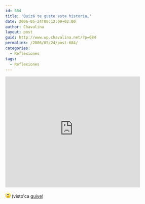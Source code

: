 ```yaml
---
id: 684
title: 'Quizá te guste esta historia…'
date: 2006-05-24T00:12:09+02:00
author: Chavalina
layout: post
guid: http://www.wp.chavalina.net/?p=684
permalink: /2006/05/24/post-684/
categories:
  - Reflexiones
tags:
  - Reflexiones
---
```

<object width="425" height="350"><param name="movie" value="http://www.youtube.com/v/M3KUVZUAnSk"><embed src="http://www.youtube.com/v/M3KUVZUAnSk" type="application/x-shockwave-flash" width="425" height="350"></object>

![emo](/imagenes/emoticonos/sonrisa.gif) (visto′ca <a href="http://www.putamurcia.com/index.php/2006/05/23/ey-princesa/" target="_blank">guiye</a>)